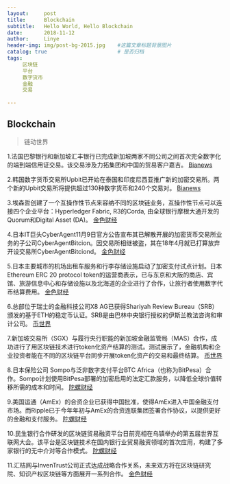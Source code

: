 ```yaml
---
layout:     post
title:      Blockchain
subtitle:   Hello World, Hello Blockchain
date:       2018-11-12 
author:     Linye 
header-img: img/post-bg-2015.jpg 	#这篇文章标题背景图片
catalog: true 						# 是否归档
tags:	
     区块链
     平台
     数字货币
     金融
     交易
    
---
```


## Blockchain
>链动世界

1.法国巴黎银行和新加坡汇丰银行已完成新加坡两家不同公司之间首次完全数字化的端到端信用证交易。该交易涉及力拓集团和中国的贸易客户嘉吉。 [Bianews](https://www.bianews.com/news/flash?id=24418)

2.韩国数字货币交易所Upbit已开始在泰国和印度尼西亚推广新的加密交易所。两个新的Upbit交易所将提供超过130种数字货币和240个交易对。 [Bianews](https://www.bianews.com/news/flash?id=24398)

3.埃森哲创建了一个互操作性节点来容纳不同的区块链业务，互操作性节点可以连接四个企业平台：Hyperledger Fabric, R3的Corda, 由全球银行摩根大通开发的Quorum和Digital Asset (DA)。 [金色财经](https://www.jinse.com/lives/63682.htm)

4.日本IT巨头CyberAgent11月9日官方公告宣布其已解散开展的加密货币交易所业务的子公司CyberAgentBitcion。因交易所相继被盗，其在18年4月就已打算放弃开设交易所CyberAgentBitciond。 [金色财经](https://www.jinse.com/lives/63638.htm)

5.日本主要城市的机场出租车服务和行李存储设施启动了加密支付试点计划。日本Ethereum ERC 20 protocol token的运营商表示，已与东京和大阪的商店、宾馆、旅游信息中心和存储设施以及北海道的企业进行了合作，让旅行者使用数字代币结算费用。 [金色财经](https://www.jinse.com/lives/63622.htm)

6.总部位于瑞士的金融科技公司X8 AG已获得Shariyah Review Bureau（SRB）颁发的基于ETH的稳定币认证。SRB是由巴林中央银行授权的伊斯兰教法咨询和审计公司。 [币世界](https://www.bishijie.com/kuaixun_152592)

7.新加坡交易所（SGX）与履行央行职能的新加坡金融监管局（MAS）合作，成功进行了用区块链技术进行token化资产结算的测试。测试展示了，金融机构和企业投资者能在不同的区块链平台同步开展token化资产的交易和最终结算。 [币世界](https://www.bishijie.com/kuaixun_151870)

8.日本保险公司 Sompo与泛非数字支付平台BTC Africa（也称为BitPesa）合作。Sompo计划使用BitPesa部署的加密启用的法定汇款服务，以降低全球价值转移所需的成本和时间。 [陀螺财经](https://www.tuoluocaijing.cn/kuaixun/detail-33379.html)

9.美国运通（AmEx）的合资企业已获得中国批准，使得AmEx进入中国金融支付市场。而Ripple已于今年年初与AmEx的合资连联集团签署合作协议，以提供更好的金融和支付服务。 [陀螺财经](https://www.tuoluocaijing.cn/kuaixun/detail-33258.html)

10.民生银行合作研发的区块链贸易融资平台日前亮相在乌镇举办的第五届世界互联网大会。该平台是区块链技术在国内银行业贸易融资领域的首次应用，构建了多家银行的无中介对等合作模式。 [陀螺财经](https://www.tuoluocaijing.cn/kuaixun/detail-33210.html)

11.汇桔网与InvenTrust公司正式达成战略合作关系，未来双方将在区块链研究院、知识产权区块链等方面展开一系列合作。 [金色财经](https://www.jinse.com/lives/63545.htm)
